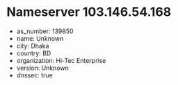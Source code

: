 # Nameserver 103.146.54.168

* as_number: 139850
* name: Unknown
* city: Dhaka
* country: BD
* organization: Hi-Tec Enterprise
* version: Unknown
* dnssec: true
